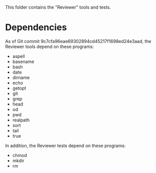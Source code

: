 This folder contains the "Reviewer" tools and tests.

# Dependencies

As of Git commit 9c7cfa96eae69302894cd45217f1698ed24e3aad, the Reviewer
tools depend on these programs:

* aspell
* basename
* bash
* date
* dirname
* echo
* getopt
* git
* grep
* head
* od
* pwd
* realpath
* sort
* tail
* true

In addition, the Reviewer tests depend on these programs:

* chmod
* mkdir
* rm
